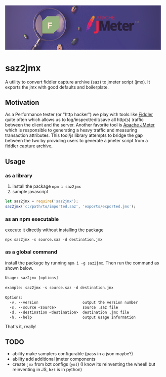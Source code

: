 ![logo](saz2jmx.png)

# saz2jmx
A utility to convert fiddler capture archive (saz) to jmeter script (jmx). It exports the jmx with good defaults and boilerplate.


## Motivation
As a Performance tester (or "http hacker") we play with tools like [Fiddler](https://www.telerik.com/fiddler) quite often which allows us to log/inspect/edit/save all http(s) traffic between the client and the server. Another favorite tool is [Apache JMeter](https://jmeter.apache.org) which is responsible to generating a heavy traffic and measuring transaction attributes. This tool/js library attempts to bridge the gap between the two by providing users to generate a jmeter script from a fiddler capture archive.

## Usage

### as a library

1. install the package `npm i saz2jmx`
2. sample javascript
```javascript
let saz2jmx = require('saz2jmx');
saz2jmx('c:/path/to/imported.saz', 'exports/exported.jmx');
```

### as an npm executable

execute it directly without installing the package

```shell
npx saz2jmx -s source.saz -d destination.jmx
```

### as a global command

install the package by running `npm i -g saz2jmx`. Then run the command as shown below.

```shell
Usage: saz2jmx [options]

example: saz2jmx -s source.saz -d destination.jmx

Options:
  -v, --version                    output the version number
  -s, --source <source>            source .saz file
  -d, --destination <destination>  destination .jmx file
  -h, --help                       output usage information
```
That's it, really!

## TODO
- ability make samplers configurable (pass in a json maybe?)
- ability add additional jmeter components
- create `jmx` from bzt configs (`yml`) (I know its reinventing the wheel! but reinventing in JS, `bzt` is in python)
